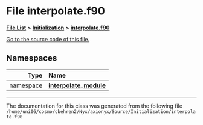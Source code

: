 
# File interpolate.f90


[**File List**](files.md) **>** [**Initialization**](dir_71a4420ed1f8982e7234eb6a0b7e6d5d.md) **>** [**interpolate.f90**](interpolate_8f90.md)

[Go to the source code of this file.](interpolate_8f90_source.md)












## Namespaces

| Type | Name |
| ---: | :--- |
| namespace | [**interpolate\_module**](namespaceinterpolate__module.md) <br> |















------------------------------
The documentation for this class was generated from the following file `/home/uni06/cosmo/cbehren2/Nyx/axionyx/Source/Initialization/interpolate.f90`